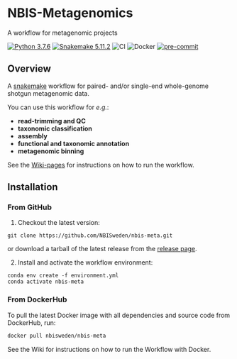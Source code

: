 # NBIS-Metagenomics
A workflow for metagenomic projects

[![Python 3.7.6](https://img.shields.io/badge/python-3.7.6-brightgreen.svg)](https://www.python.org/downloads/release/python-376/)
[![Snakemake 5.11.2](https://img.shields.io/badge/snakemake-5.11.2-brightgreen.svg)](https://img.shields.io/badge/snakemake-5.11.2)
![CI](https://github.com/NBISweden/nbis-meta/workflows/CI/badge.svg?branch=main)
![Docker](https://img.shields.io/docker/pulls/nbisweden/nbis-meta)
[![pre-commit](https://img.shields.io/badge/pre--commit-enabled-brightgreen?logo=pre-commit&logoColor=white)](https://github.com/pre-commit/pre-commit)

## Overview
A [snakemake](http://snakemake.readthedocs.io/en/stable/) workflow for
paired- and/or single-end whole-genome shotgun metagenomic data.

You can use this workflow for _e.g._:

- **read-trimming and QC**
- **taxonomic classification**
- **assembly**
- **functional and taxonomic annotation**
- **metagenomic binning**

See the [Wiki-pages](https://github.com/NBISweden/nbis-meta/wiki) for
instructions on how to run the workflow.

## Installation

### From GitHub
1. Checkout the latest version:

```
git clone https://github.com/NBISweden/nbis-meta.git
```

or download a tarball of the latest release from the [release page](https://github.com/NBISweden/nbis-meta/releases).

2. Install and activate the workflow environment:

```
conda env create -f environment.yml
conda activate nbis-meta
```

### From DockerHub

To pull the latest Docker image with all dependencies and source code from
DockerHub, run:

```bash
docker pull nbisweden/nbis-meta
```

See the Wiki for instructions on how to run the Workflow with Docker.

